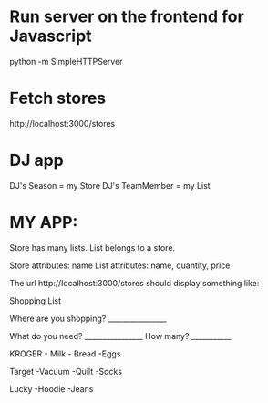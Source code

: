 # Run server on the frontend for Javascript
python -m SimpleHTTPServer

# Fetch stores
http://localhost:3000/stores  

# DJ app
DJ's Season = my Store
DJ's TeamMember = my List

# MY APP:

Store has many lists.
List belongs to a store.

Store attributes: name
List attributes: name, quantity, price

The url http://localhost:3000/stores should display something like:

Shopping List

Where are you shopping? ________________ <submit> 

What do you need? ________________ <submit> How many? ___________ <submit>

KROGER
    - Milk
    - Bread
    -Eggs

Target
    -Vacuum
    -Quilt
    -Socks

Lucky
    -Hoodie
    -Jeans